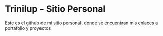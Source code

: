 # Trinilup - Sitio Personal
Este es el github de mi sitio personal, donde se encuentran mis enlaces a portafolio y proyectos
